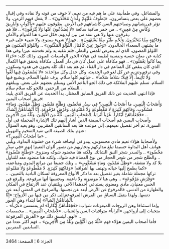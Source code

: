 ------------------------------------------------------------------------

والمشاغل، وفي طمأنينة على ما هم فيه من نعيم، لا خوف من فوته ولا نفاده
وفي إقبال بعضهم على بعض يتسامرون.. «يَطُوفُ عَلَيْهِمْ وِلْدانٌ مُخَلَّدُونَ» .. لا يفعل
فيهم الزمن، ولا تؤثر في شبابهم وصباحتهم السن كأشباههم في الأرض. يطوفون
عليهم «بِأَكْوابٍ وَأَبارِيقَ وَكَأْسٍ مِنْ مَعِينٍ» .. من خمر صافية سائغة «لا يُصَدَّعُونَ
عَنْها وَلا يُنْزِفُونَ» .. فلا هم يفرقون عنها ولا هي تنفد من بين أيديهم. فكل
شيء هنا للدوام والأمان.  
«وَفاكِهَةٍ مِمَّا يَتَخَيَّرُونَ. وَلَحْمِ طَيْرٍ مِمَّا يَشْتَهُونَ» .. فهنا لا شيء ممنوع، ولا شيء
على غير ما يشتهي السعداء الخالدون. «وَحُورٌ عِينٌ كَأَمْثالِ اللُّؤْلُؤِ الْمَكْنُونِ» ..
واللؤلؤ المكنون هو اللؤلؤ المصون، الذي لم يتعرض للمس والنظر، فلم تثقبه
يد ولم تخدشه عين! وفي هذا كناية عن معان حسية ونفسية لطيفة في هؤلاء الحور
الواسعات العيون. وذلك كله: «جَزاءً بِما كانُوا يَعْمَلُونَ» .. فهو مكافأة على عمل
كان في دار العمل. مكافأة يتحقق فيها الكمال الذي كان ينقص كل المناعم في
دار الفناء. ثم هم بعد ذلك كله يحيون في هدوء وسكون، وفي ترفع وتنزيه عن كل
لغو في الحديث، وكل جدل وكل مؤاخذة: «لا يَسْمَعُونَ فِيها لَغْواً وَلا تَأْثِيماً. إِلَّا
قِيلًا: سَلاماً سَلاماً» .. حياتهم كلها سلام. يرف عليها السلام. ويشيع فيها
السلام. تسلم عليهم الملائكة في ذلك الجو الناعم الآمن ويسلم بعضهم على
بعض. ويبلغهم السلام من الرحمن. فالجو كله سلام سلام..  
فإذا انتهى الحديث عن ذلك الفريق السابق المختار، بدأ الحديث عن الفريق
الذي يليه: فريق أصحاب اليمين:  
«وَأَصْحابُ الْيَمِينِ. ما أَصْحابُ الْيَمِينِ؟ فِي سِدْرٍ مَخْضُودٍ، وَطَلْحٍ مَنْضُودٍ. وَظِلٍّ مَمْدُودٍ.
وَماءٍ مَسْكُوبٍ. وَفاكِهَةٍ كَثِيرَةٍ لا مَقْطُوعَةٍ وَلا مَمْنُوعَةٍ. وَفُرُشٍ مَرْفُوعَةٍ. إِنَّا أَنْشَأْناهُنَّ
إِنْشاءً. فَجَعَلْناهُنَّ أَبْكاراً. عُرُباً أَتْراباً. لِأَصْحابِ الْيَمِينِ. ثُلَّةٌ مِنَ الْأَوَّلِينَ. وَثُلَّةٌ
مِنَ الْآخِرِينَ» ..  
وأصحاب اليمين هم أصحاب الميمنة الذين أشار إليهم تلك الإشارة المجملة في
أول السورة. ثم أخر تفصيل نعيمهم، إلى موعده هنا بعد السابقين المقربين.
وهو يعيد السؤال عنهم بتلك الصيغة التي تفيد التفخيم والتهويل:  
«ما أَصْحابُ الْيَمِينِ؟» ..  
ولأصحابنا هؤلاء نعيم مادي محسوس، يبدو في أوصافه شيء من خشونة البداوة،
ويلبي هواتف أهل البداوة حسبما تبلغ مداركهم وتجاربهم من تصور ألوان
النعيم! إنهم «فِي سِدْرٍ مَخْضُودٍ» .. والسدر شجر النبق الشائك. ولكنه هنا مخضود
شوكه ومنزوع. «وَطَلْحٍ مَنْضُودٍ» .. والطلح شجر من شجر الحجاز من نوع العضاة فيه
شوك. ولكنه هنا منضود معد للتناول بلا كد ولا مشقة. «وَظِلٍّ مَمْدُودٍ، وَماءٍ
مَسْكُوبٍ» .. وتلك جميعا من مراتع البدوي ومناعمه، كما يطمح إليها خياله وتهتف
بها أشواقه! «وَفاكِهَةٍ كَثِيرَةٍ. لا مَقْطُوعَةٍ وَلا مَمْنُوعَةٍ»  
.. تركها مجملة شاملة بغير تفصيل بعد ما ذكر الأنواع المعروفة لسكان
البادية بالتعيين. «وَفُرُشٍ مَرْفُوعَةٍ» .. وهي هنا لا موضونة ولا ناعمة. وبحسبها
أنها مرفوعة. وللرفع في الحس معنيان. مادي ومعنوي يستدعي أحدهما الآخر،
ويلتقيان عند الارتفاع في المكان والطهارة من الدنس. فالمرفوع عن الأرض
أبعد عن نجسها. والمرفوع في المعنى أبعد عن دنسها. ولهذا ينتقل السياق من
الفرش المرفوعة إلى ذكر من فيها من الأزواج: «إِنَّا أَنْشَأْناهُنَّ إِنْشاءً» إما
ابتداء وهن الحور.  
وإما استئنافا وهن الزوجات المبعوثات شواب: «فَجَعَلْناهُنَّ أَبْكاراً» لم يمسسن
«عُرُباً» .. متجبات إلى أزواجهن «أَتْراباً» متوافيات السن والشباب. «لِأَصْحابِ
الْيَمِينِ» .. مخصصات لهم. ليتسق ذلك مع «الفرش المرفوعة» ..  
فأما أصحاب اليمين هؤلاء فهم «ثُلَّةٌ مِنَ الْأَوَّلِينَ وَثُلَّةٌ مِنَ الْآخِرِينَ» .. فهم أكثر
عددا من السابقين المقربين.

------------------------------------------------------------------------

الجزء: 6 ¦ الصفحة: 3464
